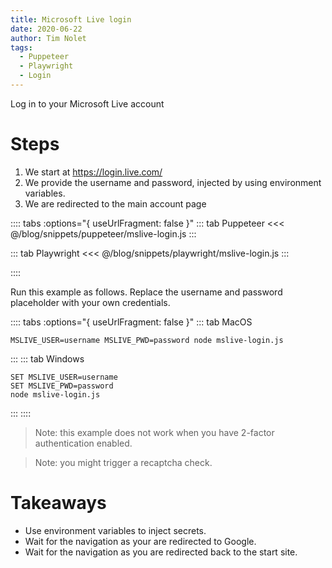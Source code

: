 ```yaml
---
title: Microsoft Live login
date: 2020-06-22
author: Tim Nolet
tags: 
  - Puppeteer
  - Playwright
  - Login
---
```


Log in to your Microsoft Live account

# Steps

1. We start at https://login.live.com/
4. We provide the username and password, injected by using environment variables.
5. We are redirected to the main account page

:::: tabs :options="{ useUrlFragment: false }"
::: tab Puppeteer 
<<< @/blog/snippets/puppeteer/mslive-login.js
:::

::: tab Playwright
<<< @/blog/snippets/playwright/mslive-login.js
:::

::::

Run this example as follows. Replace the username and password placeholder with your own credentials.

:::: tabs :options="{ useUrlFragment: false }"
::: tab MacOS
```shell script
MSLIVE_USER=username MSLIVE_PWD=password node mslive-login.js
```
:::
::: tab Windows
```shell script
SET MSLIVE_USER=username
SET MSLIVE_PWD=password
node mslive-login.js
```
:::
::::


> Note: this example does not work when you have 2-factor authentication enabled.

> Note: you might trigger a recaptcha check.


# Takeaways

- Use environment variables to inject secrets.
- Wait for the navigation as your are redirected to Google.
- Wait for the navigation as you are redirected back to the start site.





